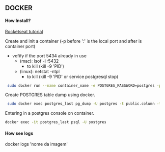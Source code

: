 ## DOCKER

#### How Install?
[Rocketseat tutorial](https://www.notion.so/Instalando-Docker-6290d9994b0b4555a153576a1d97bee2#cca124d4118944bc95437577fbeb8450)

Create and init a container (-p before ':' is the local port and after is container port)
- vefify if the port 5434 already in use 
  - (mac): lsof -i :5432
    - to kill (kill -9 'PID')
  - (linux): netstat -ntpl
    - to kill (kill -9 'PID' or service postgresql stop)
 
``` sh
 sudo docker run --name container_name -e POSTGRES_PASSWORD=postgres -p 5432:5432 -d postgres:latest
```

Create POSTGRES table dump using docker.
```sh
 sudo docker exec postgres_last pg_dump -U postgres -t public.column -t public.column -t public.column -a table_name --inserts > dump.sql
```

Entering in a postgres console on container.
``` sh
docker exec -it postgres_last psql -U postgres
```

#### How see logs
docker logs 'nome da imagem'
